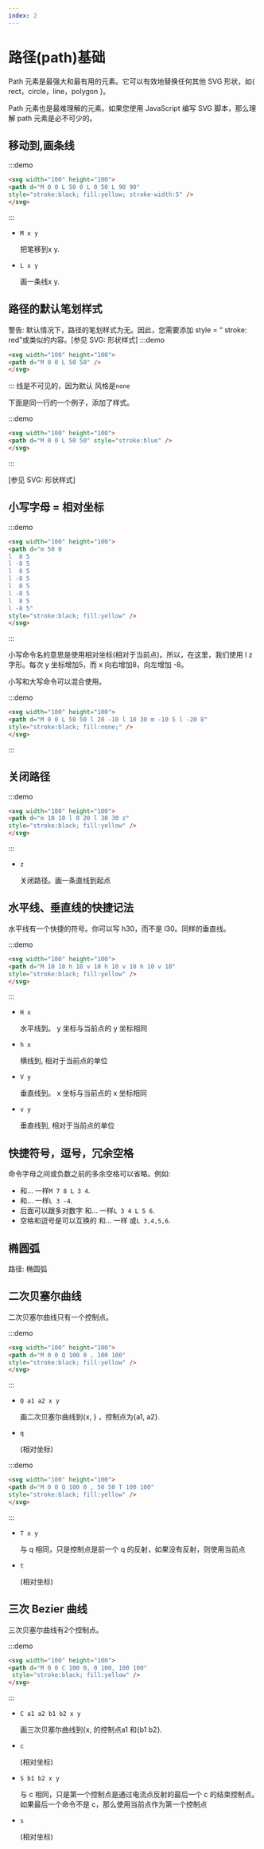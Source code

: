 ```yaml
---
index: 2
---
```

# 路径(path)基础

Path 元素是最强大和最有用的元素。它可以有效地替换任何其他 SVG 形状，如{ rect，circle，line，polygon }。

Path 元素也是最难理解的元素。如果您使用 JavaScript 编写 SVG 脚本，那么理解 path 元素是必不可少的。

## 移动到,画条线

:::demo

```html
<svg width="100" height="100">
<path d="M 0 0 L 50 0 L 0 50 L 90 90"
style="stroke:black; fill:yellow; stroke-width:5" />
</svg>
```

:::

- `M x y`

  把笔移到x y.

- `L x y`

  画一条线x y.

## 路径的默认笔划样式

警告: 默认情况下，路径的笔划样式为无。因此，您需要添加 style = “ stroke: red”或类似的内容。[参见 SVG: 形状样式]
:::demo

```html
<svg width="100" height="100">
<path d="M 0 0 L 50 50" />
</svg>
```

:::
线是不可见的，因为默认 风格是`none`

下面是同一行的一个例子，添加了样式。

:::demo

```html
<svg width="100" height="100">
<path d="M 0 0 L 50 50" style="stroke:blue" />
</svg>
```

:::

[参见 SVG: 形状样式]

## 小写字母 = 相对坐标

:::demo

```html
<svg width="100" height="100">
<path d="m 50 0
l  8 5
l -8 5
l  8 5
l -8 5
l  8 5
l -8 5
l  8 5
l -8 5"
style="stroke:black; fill:yellow" />
</svg>
```

:::

小写命令名的意思是使用相对坐标(相对于当前点)。所以，在这里，我们使用 l z 字形。每次 y 坐标增加5，而 x 向右增加8，向左增加 -8。

小写和大写命令可以混合使用。

:::demo

```html
<svg width="100" height="100">
<path d="M 0 0 L 50 50 l 20 -10 l 10 30 m -10 5 l -20 8"
style="stroke:black; fill:none;" />
</svg>
```

:::

## 关闭路径

:::demo

```html
<svg width="100" height="100">
<path d="m 10 10 l 0 20 l 30 30 z"
style="stroke:black; fill:yellow" />
</svg>
```

:::

- `z`

  关闭路径。画一条直线到起点

## 水平线、垂直线的快捷记法

水平线有一个快捷的符号。你可以写 h30，而不是 l30。同样的垂直线。

:::demo

```html
<svg width="100" height="100">
<path d="M 10 10 h 10 v 10 h 10 v 10 h 10 v 10"
style="stroke:black; fill:yellow" />
</svg>
```

:::

- `H x`

  水平线到。 y 坐标与当前点的 y 坐标相同

- `h x`

  横线到, 相对于当前点的单位

- `V y`

  垂直线到。 x 坐标与当前点的 x 坐标相同

- `v y`

  垂直线到, 相对于当前点的单位

## 快捷符号，逗号，冗余空格

命令字母之间或负数之前的多余空格可以省略。例如:

- 和... 一样`M 7 8 L 3 4`.
- 和... 一样`L 3 -4`.
- 后面可以跟多对数字 和... 一样`L 3 4 L 5 6`.
- 空格和逗号是可以互换的 和... 一样 或`L 3,4,5,6`.

## 椭圆弧

路径: 椭圆弧

## 二次贝塞尔曲线

二次贝塞尔曲线只有一个控制点。

:::demo

```html
<svg width="100" height="100">
<path d="M 0 0 Q 100 0 , 100 100"
style="stroke:black; fill:yellow" />
</svg>
```

:::

- `Q a1 a2 x y`

  画二次贝塞尔曲线到{x, } ，控制点为{a1, a2}.

- `q`

  (相对坐标)

:::demo

```html
<svg width="100" height="100">
<path d="M 0 0 Q 100 0 , 50 50 T 100 100"
style="stroke:black; fill:yellow" />
</svg>
```

:::

- `T x y`

  与 q 相同，只是控制点是前一个 q 的反射，如果没有反射，则使用当前点

- `t`

  (相对坐标)

## 三次 Bezier 曲线

三次贝塞尔曲线有2个控制点。

:::demo

```html
<svg width="100" height="100">
<path d="M 0 0 C 100 0, 0 100, 100 100"
 style="stroke:black; fill:yellow" />
</svg>
```

:::

- `C a1 a2 b1 b2 x y`

  画三次贝塞尔曲线到{x, 的控制点a1 和{b1 b2}.

- `c`

  (相对坐标)

- `S b1 b2 x y`

  与 c 相同，只是第一个控制点是通过电流点反射的最后一个 c 的结束控制点。如果最后一个命令不是 c，那么使用当前点作为第一个控制点

- `s`

  (相对坐标)

